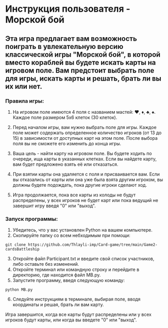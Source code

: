# Инструкция пользователя - Морской бой

## Эта игра предлагает вам возможность поиграть в увлекательную версию классической игры "Морской бой", в которой вместо кораблей вы будете искать карты на игровом поле. Вам предстоит выбрать поле для игры, искать карты и решать, брать ли вы их или нет.

### Правила игры:
1. На игровом поле имеются 4 поля с названием мастей: ♥, ♦, ♣, ♠. Каждое поле размером 5x6 клеток (30 клеток).

2. Перед началом игры, вам нужно выбрать поле для игры. Каждое поле может содержать определенное количество игроков (от 13 до 15) в зависимости от доступных карт на этом поле. После выбора поля вы не сможете его изменить до конца игры.

3. Ваша цель - найти карту на игровом поле. Вы будете ходить по очереди, ища карты в указанных клетках. Если вы найдете карту, вам будет предложено взять её или отказаться.

4. При взятии карты она удаляется с поля и присваивается вам. Если вы отказались от карты или она уже была взята другим игроком, вы должны будете подождать, пока другие игроки сделают ход.

5. Игра продолжается, пока все карты из колоды не будут распределены, у всех игроков не будет карт или пока ведущий не завершит игру введя "0" или "выход".

### Запуск программы:

1. Убедитесь, что у вас установлен Python на вашем компьютере.
2. Скопируйте папку со всем небходимым при помощи: 
  ```
  git clone https://github.com/Thlayli-imp/Card-game/tree/main/Game2-cardsBattleship
  ```
3. Откройте файл Participant.txt и введите свой список участников, либо оставьте без изменений.
4. Откройте терминал или командную строку и перейдите в директорию, где находится файл MB.py.
5. Запустите программу, введя следующую команду:
  ```
  python MB.py
  ```
6. Следуйте инструкциям в терминале, выбирая поле, вводя координаты и решая, брать ли вам карту.

Игра завершится, когда все карты будут распределены или у всех игроков будут карты, или когда вы введете "0" или "выход".
